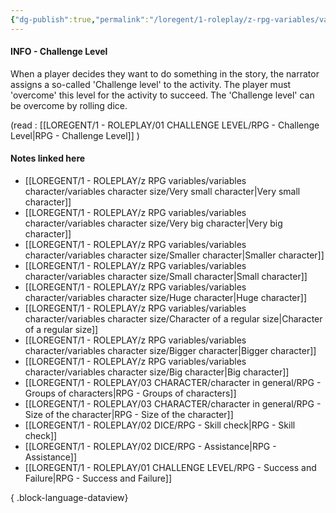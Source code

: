 ```yaml
---
{"dg-publish":true,"permalink":"/loregent/1-roleplay/z-rpg-variables/variables-mechanics/cl/"}
---
```


#### INFO - Challenge Level

When a player decides they want to do something in the story, the narrator assigns a so-called 'Challenge level' to the activity. The player must 'overcome' this level for the activity to succeed. The 'Challenge level' can be overcome by rolling dice.

(read :  [[LOREGENT/1 - ROLEPLAY/01 CHALLENGE LEVEL/RPG - Challenge Level\|RPG - Challenge Level]] )

#### Notes linked here
- [[LOREGENT/1 - ROLEPLAY/z RPG variables/variables character/variables character size/Very small character\|Very small character]]
- [[LOREGENT/1 - ROLEPLAY/z RPG variables/variables character/variables character size/Very big character\|Very big character]]
- [[LOREGENT/1 - ROLEPLAY/z RPG variables/variables character/variables character size/Smaller character\|Smaller character]]
- [[LOREGENT/1 - ROLEPLAY/z RPG variables/variables character/variables character size/Small character\|Small character]]
- [[LOREGENT/1 - ROLEPLAY/z RPG variables/variables character/variables character size/Huge character\|Huge character]]
- [[LOREGENT/1 - ROLEPLAY/z RPG variables/variables character/variables character size/Character of a regular size\|Character of a regular size]]
- [[LOREGENT/1 - ROLEPLAY/z RPG variables/variables character/variables character size/Bigger character\|Bigger character]]
- [[LOREGENT/1 - ROLEPLAY/z RPG variables/variables character/variables character size/Big character\|Big character]]
- [[LOREGENT/1 - ROLEPLAY/03 CHARACTER/character in general/RPG - Groups of characters\|RPG - Groups of characters]]
- [[LOREGENT/1 - ROLEPLAY/03 CHARACTER/character in general/RPG - Size of the character\|RPG - Size of the character]]
- [[LOREGENT/1 - ROLEPLAY/02 DICE/RPG - Skill check\|RPG - Skill check]]
- [[LOREGENT/1 - ROLEPLAY/02 DICE/RPG - Assistance\|RPG - Assistance]]
- [[LOREGENT/1 - ROLEPLAY/01 CHALLENGE LEVEL/RPG - Success and Failure\|RPG - Success and Failure]]

{ .block-language-dataview}
